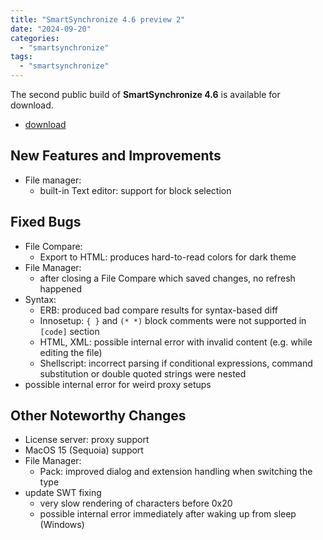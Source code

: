 ```yaml
---
title: "SmartSynchronize 4.6 preview 2"
date: "2024-09-20"
categories:
  - "smartsynchronize"
tags: 
  - "smartsynchronize"
---
```


The second public build of **SmartSynchronize 4.6** is available for download.

- [download](https://www.syntevo.com/smartsynchronize/preview)

## New Features and Improvements
- File manager:
	- built-in Text editor: support for block selection

## Fixed Bugs
- File Compare:
	- Export to HTML: produces hard-to-read colors for dark theme
- File Manager:
	- after closing a File Compare which saved changes, no refresh happened
- Syntax:
	- ERB: produced bad compare results for syntax-based diff
	- Innosetup: `{ }` and `(* *)` block comments were not supported in `[code]` section
	- HTML, XML: possible internal error with invalid content (e.g. while editing the file)
	- Shellscript: incorrect parsing if conditional expressions, command substitution or double quoted strings were nested
- possible internal error for weird proxy setups

## Other Noteworthy Changes
- License server: proxy support
- MacOS 15 (Sequoia) support
- File Manager:
	- Pack: improved dialog and extension handling when switching the type
- update SWT fixing
	- very slow rendering of characters before 0x20
	- possible internal error immediately after waking up from sleep (Windows)
